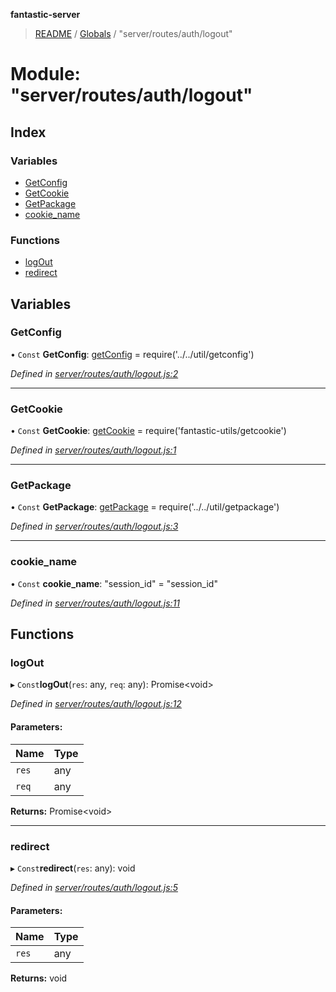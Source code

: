 **fantastic-server**

> [README](../README.md) / [Globals](../globals.md) / "server/routes/auth/logout"

# Module: "server/routes/auth/logout"

## Index

### Variables

* [GetConfig](_server_routes_auth_logout_.md#getconfig)
* [GetCookie](_server_routes_auth_logout_.md#getcookie)
* [GetPackage](_server_routes_auth_logout_.md#getpackage)
* [cookie\_name](_server_routes_auth_logout_.md#cookie_name)

### Functions

* [logOut](_server_routes_auth_logout_.md#logout)
* [redirect](_server_routes_auth_logout_.md#redirect)

## Variables

### GetConfig

• `Const` **GetConfig**: [getConfig](_server_util_getconfig_.md#getconfig) = require('../../util/getconfig')

*Defined in [server/routes/auth/logout.js:2](https://github.com/besimorhino/project-fantastic/blob/af5d0de/server/routes/auth/logout.js#L2)*

___

### GetCookie

• `Const` **GetCookie**: [getCookie](_packages_fantastic_utils_getcookie_.md#getcookie) = require('fantastic-utils/getcookie')

*Defined in [server/routes/auth/logout.js:1](https://github.com/besimorhino/project-fantastic/blob/af5d0de/server/routes/auth/logout.js#L1)*

___

### GetPackage

• `Const` **GetPackage**: [getPackage](_server_util_getpackage_.md#getpackage) = require('../../util/getpackage')

*Defined in [server/routes/auth/logout.js:3](https://github.com/besimorhino/project-fantastic/blob/af5d0de/server/routes/auth/logout.js#L3)*

___

### cookie\_name

• `Const` **cookie\_name**: \"session\_id\" = "session\_id"

*Defined in [server/routes/auth/logout.js:11](https://github.com/besimorhino/project-fantastic/blob/af5d0de/server/routes/auth/logout.js#L11)*

## Functions

### logOut

▸ `Const`**logOut**(`res`: any, `req`: any): Promise\<void>

*Defined in [server/routes/auth/logout.js:12](https://github.com/besimorhino/project-fantastic/blob/af5d0de/server/routes/auth/logout.js#L12)*

#### Parameters:

Name | Type |
------ | ------ |
`res` | any |
`req` | any |

**Returns:** Promise\<void>

___

### redirect

▸ `Const`**redirect**(`res`: any): void

*Defined in [server/routes/auth/logout.js:5](https://github.com/besimorhino/project-fantastic/blob/af5d0de/server/routes/auth/logout.js#L5)*

#### Parameters:

Name | Type |
------ | ------ |
`res` | any |

**Returns:** void
